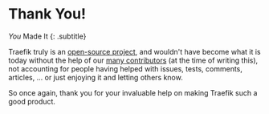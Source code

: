 # Thank You!

_You_ Made It
{: .subtitle}

Traefik truly is an [open-source project](https://github.com/containous/traefik/), and wouldn't have become what it is today without the help of our 
[many contributors](https://github.com/containous/traefik/graphs/contributors) (at the time of writing this), not accounting for people having helped with issues, tests, comments, articles, ... or just enjoying it and letting others know.

So once again, thank you for your invaluable help on making Traefik such a good product.
